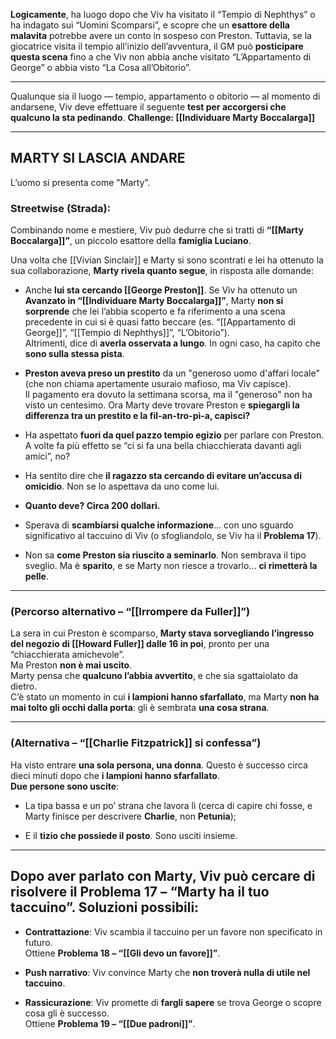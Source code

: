 **Logicamente**, ha luogo dopo che Viv ha visitato il “Tempio di Nephthys” o ha indagato sui “Uomini Scomparsi”, e scopre che un **esattore della malavita** potrebbe avere un conto in sospeso con Preston. Tuttavia, se la giocatrice visita il tempio all’inizio dell’avventura, il GM può **posticipare questa scena** fino a che Viv non abbia anche visitato “L’Appartamento di George” o abbia visto “La Cosa all’Obitorio”.

---

 Qualunque sia il luogo — tempio, appartamento o obitorio — al momento di andarsene, Viv deve effettuare il seguente **test per accorgersi che qualcuno la sta pedinando**. **Challenge: [[Individuare Marty Boccalarga]]**

---

## MARTY SI LASCIA ANDARE

L’uomo si presenta come "Marty”.

### Streetwise (Strada):

Combinando nome e mestiere, Viv può dedurre che si tratti di **“[[Marty Boccalarga]]”**, un piccolo esattore della **famiglia Luciano**.

Una volta che [[Vivian Sinclair]] e Marty si sono scontrati e lei ha ottenuto la sua collaborazione, **Marty rivela quanto segue**, in risposta alle domande:

- Anche **lui sta cercando [[George Preston]]**. Se Viv ha ottenuto un **Avanzato in “[[Individuare Marty Boccalarga]]”**, Marty **non si sorprende** che lei l’abbia scoperto e fa riferimento a una scena precedente in cui si è quasi fatto beccare (es. “[[Appartamento di George]]”, “[[Tempio di Nephthys]]”, “L’Obitorio”).  
    Altrimenti, dice di **averla osservata a lungo**. In ogni caso, ha capito che **sono sulla stessa pista**.
    
- **Preston aveva preso un prestito** da un "generoso uomo d'affari locale" (che non chiama apertamente usuraio mafioso, ma Viv capisce).  
    Il pagamento era dovuto la settimana scorsa, ma il "generoso" non ha visto un centesimo. Ora Marty deve trovare Preston e **spiegargli la differenza tra un prestito e la fil-an-tro-pì-a, capisci?**
    
- Ha aspettato **fuori da quel pazzo tempio egizio** per parlare con Preston. A volte fa più effetto se “ci si fa una bella chiacchierata davanti agli amici”, no?
    
- Ha sentito dire che **il ragazzo sta cercando di evitare un’accusa di omicidio**. Non se lo aspettava da uno come lui.
    
- **Quanto deve? Circa 200 dollari.**
    
- Sperava di **scambiarsi qualche informazione**… con uno sguardo significativo al taccuino di Viv (o sfogliandolo, se Viv ha il **Problema 17**).
    
- Non sa **come Preston sia riuscito a seminarlo**. Non sembrava il tipo sveglio. Ma è **sparito**, e se Marty non riesce a trovarlo… **ci rimetterà la pelle**.
    

---

### (Percorso alternativo – “[[Irrompere da Fuller]]”)

La sera in cui Preston è scomparso, **Marty stava sorvegliando l’ingresso del negozio di [[Howard Fuller]] dalle 16 in poi**, pronto per una “chiacchierata amichevole”.  
Ma Preston **non è mai uscito**.  
Marty pensa che **qualcuno l’abbia avvertito**, e che sia sgattaiolato da dietro.  
C’è stato un momento in cui **i lampioni hanno sfarfallato**, ma Marty **non ha mai tolto gli occhi dalla porta**: gli è sembrata **una cosa strana**.

---

### (Alternativa – “[[Charlie Fitzpatrick]] si confessa”)

Ha visto entrare **una sola persona, una donna**. Questo è successo circa dieci minuti dopo che **i lampioni hanno sfarfallato**.  
**Due persone sono uscite**:

- La tipa bassa e un po’ strana che lavora lì (cerca di capire chi fosse, e Marty finisce per descrivere **Charlie**, non **Petunia**);
    
- E il **tizio che possiede il posto**. Sono usciti insieme.
    

---

## Dopo aver parlato con Marty, Viv può cercare di risolvere il **Problema 17 – “Marty ha il tuo taccuino”**. Soluzioni possibili:

- **Contrattazione**: Viv scambia il taccuino per un favore non specificato in futuro.  
    Ottiene **Problema 18 – “[[Gli devo un favore]]”**.
    
- **Push narrativo**: Viv convince Marty che **non troverà nulla di utile nel taccuino**.
    
- **Rassicurazione**: Viv promette di **fargli sapere** se trova George o scopre cosa gli è successo.  
    Ottiene **Problema 19 – “[[Due padroni]]”**.